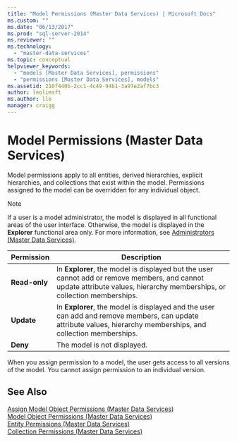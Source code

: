 ```yaml
---
title: "Model Permissions (Master Data Services) | Microsoft Docs"
ms.custom: ""
ms.date: "06/13/2017"
ms.prod: "sql-server-2014"
ms.reviewer: ""
ms.technology: 
  - "master-data-services"
ms.topic: conceptual
helpviewer_keywords: 
  - "models [Master Data Services], permissions"
  - "permissions [Master Data Services], models"
ms.assetid: 210f440b-2cc1-4c49-94b1-3a97e2af7bc3
author: leolimsft
ms.author: lle
manager: craigg
---
```

# Model Permissions (Master Data Services)
  Model permissions apply to all entities, derived hierarchies, explicit hierarchies, and collections that exist within the model. Permissions assigned to the model can be overridden for any individual object.  
  
> [!NOTE]  
>  If a user is a model administrator, the model is displayed in all functional areas of the user interface. Otherwise, the model is displayed in the **Explorer** functional area only. For more information, see [Administrators &#40;Master Data Services&#41;](administrators-master-data-services.md).  
  
|Permission|Description|  
|----------------|-----------------|  
|**Read-only**|In **Explorer**, the model is displayed but the user cannot add or remove members, and cannot update attribute values, hierarchy memberships, or collection memberships.|  
|**Update**|In **Explorer**, the model is displayed and the user can add and remove members, can update attribute values, hierarchy memberships, and collection memberships.|  
|**Deny**|The model is not displayed.|  
  
 When you assign permission to a model, the user gets access to all versions of the model. You cannot assign permission to an individual version.  
  
## See Also  
 [Assign Model Object Permissions &#40;Master Data Services&#41;](../../2014/master-data-services/assign-model-object-permissions-master-data-services.md)   
 [Model Object Permissions &#40;Master Data Services&#41;](../../2014/master-data-services/model-object-permissions-master-data-services.md)   
 [Entity Permissions &#40;Master Data Services&#41;](../../2014/master-data-services/entity-permissions-master-data-services.md)   
 [Collection Permissions &#40;Master Data Services&#41;](../../2014/master-data-services/collection-permissions-master-data-services.md)  
  
  
